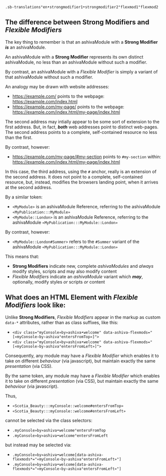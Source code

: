 
```
.sb-translations°en•strongmodifier1•strongmodifier2°flexmod1°flexmod2
```

## The difference between **Strong Modifiers** and *Flexible Modifiers*

The key thing to remember is that an ashivaModule with a **Strong Modifier** ***is*** an ashivaModule.

An ashivaModule with a **Strong Modifier** represents its own distinct ashivaModule, no less than an ashivaModule without such a modifier.

By contrast, an ashivaModule with a *Flexible Modifier* is simply a variant of that ashivaModule without such a modifier.

An analogy may be drawn with website addresses:

 - https://example.com/ points to the webpage: https://example.com/index.html
 - https://example.com/my-page/ points to the webpage: https://example.com/index.html/my-page/index.html
 
The second address may intially appear to be some sort of extension to the first address. But, in fact, ***both*** web addresses point to distinct web-pages. The second address points to a complete, self-contained resource no less than the first.

By contrast, however:
 
 - https://example.com/my-page/#my-section points to `#my-section` within: https://example.com/index.html/my-page/index.html
 
In this case, the third address, using the `#` anchor, really is an extension of the second address. It does not point to a complete, self-contained resource, but, instead, modifies the browsers landing point, when it arrives at the second address.

By a similar token:

- `<MyModule>` is an ashivaModule Reference, referring to the ashivaModule `«MyPublication:::MyModule»`
- `<MyModule::London>` is an ashivaModule Reference, referring to the ashivaModule `«MyPublication:::MyModule::London»`

By contrast, however:

- `<MyModule::London#Summer>` refers to the `#Summer` variant of the ashivaModule `«MyPublication:::MyModule::London»`

This means that:

 - **Strong Modifiers** indicate new, complete *ashivaModules* and *always* modify styles, scripts and may also modify content
 - *Flexible Modifiers* indicate an *ashivaModule* variant which ***may***, optionally, modify styles *or* scripts *or* content
 
## What does an HTML Element with *Flexible Modifiers* look like:

Unlike **Strong Modifiers**, *Flexible Modifiers* appear in the markup as custom `data-*` attributes, rather than as class suffixes, like this:

 - `<div class="myConsole»by»ashiva•welcome" data-ashiva-flexmods="[«myConsole›by›ashiva°entersFromTop»]">`
 - `<div class="myConsole»by»ashiva•welcome" data-ashiva-flexmods="[«myConsole›by›ashiva°entersFromLeft»]">`
 
Consequently, any module may have a *Flexible Modifier* which enables it to take on different *behaviour* (via javascript), but maintain exactly the same *presentation* (via CSS).

By the same token, any module may have a *Flexible Modifier* which enables it to take on different *presentation* (via CSS), but maintain exactly the same *behaviour* (via javascript).

Thus,

 - `«Scotia_Beauty:::myConsole::welcome#entersFromTop»`
 - `«Scotia_Beauty:::myConsole::welcome#entersFromLeft»`


cannot be selected via the class selectors:

 - `.myConsole»by»ashiva•welcome°entersFromTop`
 - `.myConsole»by»ashiva•welcome°entersFromLeft`
 
but instead may be selected via:

- `.myConsole»by»ashiva•welcome[data-ashiva-flexmods*="«myConsole›by›ashiva°entersFromLeft»"]`
- `.myConsole»by»ashiva•welcome[data-ashiva-flexmods*="«myConsole›by›ashiva°entersFromLeft»"]`

